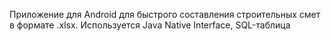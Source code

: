 Приложение для Android для быстрого составления строительных смет в формате .xlsx.
Используется Java Native Interface, SQL-таблица
